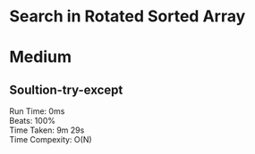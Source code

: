 Search in Rotated Sorted Array
=========
# Medium
## Soultion-try-except
Run Time: 0ms        
Beats: 100%      
Time Taken: 9m 29s      
Time Compexity: O(N)
